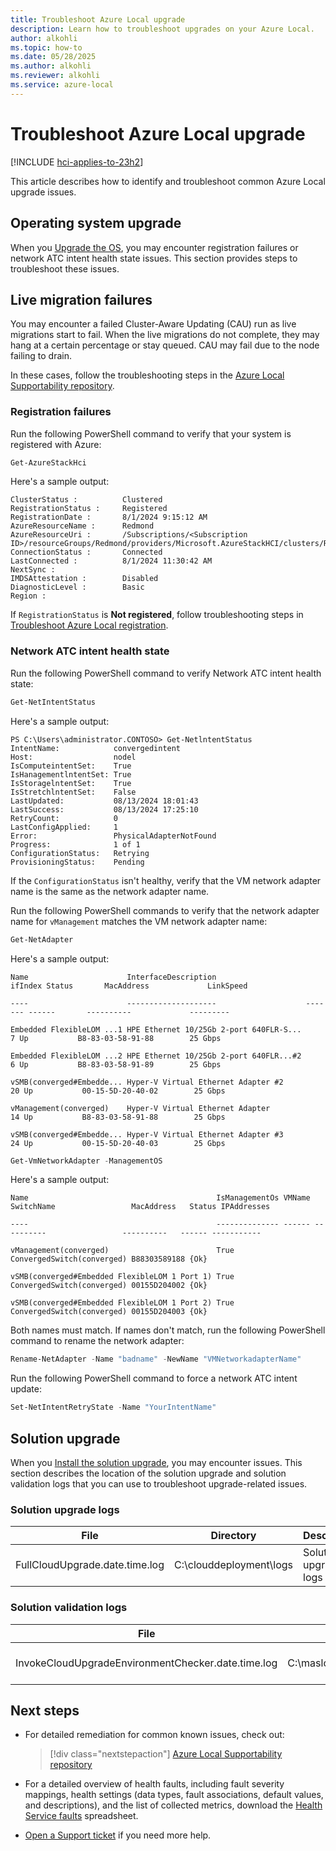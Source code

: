 ```yaml
---
title: Troubleshoot Azure Local upgrade
description: Learn how to troubleshoot upgrades on your Azure Local. 
author: alkohli
ms.topic: how-to
ms.date: 05/28/2025
ms.author: alkohli
ms.reviewer: alkohli
ms.service: azure-local
---
```


# Troubleshoot Azure Local upgrade

[!INCLUDE [hci-applies-to-23h2](../includes/hci-applies-to-23h2.md)]

This article describes how to identify and troubleshoot common Azure Local upgrade issues.

## Operating system upgrade

When you [Upgrade the OS](./upgrade-22h2-to-23h2-powershell.md), you may encounter registration failures or network ATC intent health state issues. This section provides steps to troubleshoot these issues.

## Live migration failures
 
You may encounter a failed Cluster-Aware Updating (CAU) run as live migrations start to fail. When the live migrations do not complete, they may hang at a certain percentage or stay queued. CAU may fail due to the node failing to drain.

In these cases, follow the troubleshooting steps in the [Azure Local Supportability repository](https://github.com/Azure/AzureLocal-Supportability/blob/main/TSG/Upgrade/Known%252Dissue-%252D-Live-migrations-may-fail-when-upgrading-OS-from-22H2-to-23H2.md).

### Registration failures

Run the following PowerShell command to verify that your system is registered with Azure:

```PowerShell
Get-AzureStackHci
```

Here's a sample output:

```output
ClusterStatus :          Clustered
RegistrationStatus :     Registered
RegistrationDate :       8/1/2024 9:15:12 AM
AzureResourceName :      Redmond
AzureResourceUri :       /Subscriptions/<Subscription ID>/resourceGroups/Redmond/providers/Microsoft.AzureStackHCI/clusters/Redmond
ConnectionStatus :       Connected
LastConnected :          8/1/2024 11:30:42 AM
NextSync :
IMDSAttestation :        Disabled
DiagnosticLevel :        Basic
Region :
```

If `RegistrationStatus` is **Not registered**, follow troubleshooting steps in [Troubleshoot Azure Local registration](../deploy/troubleshoot-hci-registration.md).

### Network ATC intent health state

Run the following PowerShell command to verify Network ATC intent health state:

```PowerShell
Get-NetIntentStatus
```

Here's a sample output:

```output
PS C:\Users\administrator.CONTOSO> Get-NetlntentStatus
IntentName:            convergedintent
Host:                  nodel 
IsComputeintentSet:    True
IsHanagementlntentSet: True
IsStoragelntentSet:    True
IsStretchlntentSet:    False
LastUpdated:           08/13/2024 18:01:43
LastSuccess:           08/13/2024 17:25:10
RetryCount:            0
LastConfigApplied:     1
Error:                 PhysicalAdapterNotFound
Progress:              1 of 1
ConfigurationStatus:   Retrying
ProvisioningStatus:    Pending
```

If the `ConfigurationStatus` isn't healthy, verify that the VM network adapter name is the same as the network adapter name.

Run the following PowerShell commands to verify that the network adapter name for `vManagement` matches the VM network adapter name:

```PowerShell
Get-NetAdapter
```

Here's a sample output:

```output
Name                      InterfaceDescription                    ifIndex Status       MacAddress             LinkSpeed 

----                      --------------------                    ------- ------       ----------             --------- 

Embedded FlexibleLOM ...1 HPE Ethernet 10/25Gb 2-port 640FLR-S...       7 Up           B8-83-03-58-91-88        25 Gbps 

Embedded FlexibleLOM ...2 HPE Ethernet 10/25Gb 2-port 640FLR...#2       6 Up           B8-83-03-58-91-89        25 Gbps 

vSMB(converged#Embedde... Hyper-V Virtual Ethernet Adapter #2          20 Up           00-15-5D-20-40-02        25 Gbps 

vManagement(converged)    Hyper-V Virtual Ethernet Adapter             14 Up           B8-83-03-58-91-88        25 Gbps 

vSMB(converged#Embedde... Hyper-V Virtual Ethernet Adapter #3          24 Up           00-15-5D-20-40-03        25 Gbps 
```

```PowerShell
Get-VmNetworkAdapter -ManagementOS 
```

Here's a sample output:

```output
Name                                          IsManagementOs VMName SwitchName                 MacAddress   Status IPAddresses 

----                                          -------------- ------ ----------                 ----------   ------ ----------- 

vManagement(converged)                        True                  ConvergedSwitch(converged) B88303589188 {Ok} 

vSMB(converged#Embedded FlexibleLOM 1 Port 1) True                  ConvergedSwitch(converged) 00155D204002 {Ok} 

vSMB(converged#Embedded FlexibleLOM 1 Port 2) True                  ConvergedSwitch(converged) 00155D204003 {Ok} 
```

Both names must match. If names don't match, run the following PowerShell command to rename the network adapter:

```PowerShell
Rename-NetAdapter -Name "badname" -NewName "VMNetworkadapterName"
```

Run the following PowerShell command to force a network ATC intent update:

```PowerShell
Set-NetIntentRetryState -Name "YourIntentName"
```

## Solution upgrade

When you [Install the solution upgrade](./install-solution-upgrade.md), you may encounter issues. This section describes the location of the solution upgrade and solution validation logs that you can use to troubleshoot upgrade-related issues.

### Solution upgrade logs

| File              | Directory       | Description |
|-------------------|-----------------|-------------|
| FullCloudUpgrade.date.time.log | C:\clouddeployment\logs | Solution upgrade logs |

### Solution validation logs

| File              | Directory       | Description |
|-------------------|-----------------|-------------|
| InvokeCloudUpgradeEnvironmentChecker.date.time.log | C:\maslogs\lcmecelitelogs | Solution validation logs |

## Next steps

- For detailed remediation for common known issues, check out:
    > [!div class="nextstepaction"]
    > [Azure Local Supportability repository](https://github.com/Azure/AzureStackHCI-Supportability)

- For a detailed overview of health faults, including fault severity mappings, health settings (data types, fault associations, default values, and descriptions), and the list of collected metrics, download the [Health Service faults](https://github.com/Azure-Samples/AzureLocal/blob/main/health-service-faults/health-service-faults.xlsx) spreadsheet.

- [Open a Support ticket](../manage/get-support.md) if you need more help.